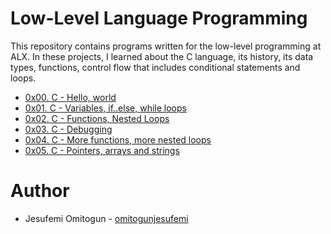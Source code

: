 # Low-Level Language Programming

This repository contains programs written for the low-level programming at ALX. In these projects, I learned about the C language, its history, its data types, functions, control flow that includes conditional statements and loops.

* [0x00. C - Hello, world](https://github.com/omitogunjesufemi/alx-low_level_programming/tree/master/0x00-hello_world)
* [0x01. C - Variables, if..else, while loops](https://github.com/omitogunjesufemi/alx-low_level_programming/tree/master/0x01-variables_if_else_while)
* [0x02. C - Functions, Nested Loops](https://github.com/omitogunjesufemi/alx-low_level_programming/tree/master/0x02-functions_nested_loops)
* [0x03. C - Debugging](https://github.com/omitogunjesufemi/alx-low_level_programming/tree/master/0x03-debugging)
* [0x04. C - More functions, more nested loops](https://github.com/omitogunjesufemi/alx-low_level_programming/tree/master/0x04-more_functions_nested_loops)
* [0x05. C - Pointers, arrays and strings](https://github.com/omitogunjesufemi/alx-low_level_programming/tree/master/0x05-pointers_arrays_strings)

# Author
* Jesufemi Omitogun - [omitogunjesufemi](https://github.com/omitogunjesufemi)